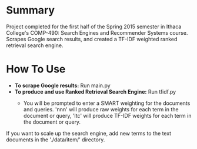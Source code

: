 # Summary
Project completed for the first half of the Spring 2015 semester in Ithaca College's COMP-490: Search Engines and Recommender Systems course. Scrapes Google search results, and created a TF-IDF weighted ranked retrieval search engine.

# How To Use
<ul>
<li><b>To scrape Google results:</b> Run main.py</li>
<li><b>To produce and use Ranked Retrieval Search Engine:</b> Run tfidf.py</li>
  <ul>
  <li>You will be prompted to enter a SMART weighting for the documents and queries. 'nnn' will produce raw weights for each term in the document or query, 'ltc' will produce TF-IDF weights for each term in the document or query.</li>
  </ul>
</ul>

If you want to scale up the search engine, add new terms to the text documents in the './data/item/' directory. 
